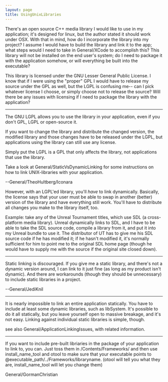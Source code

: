 ```yaml
---
layout: page
title: UsingUnixLibraries
---
```




There's an open source C++ media library I would like to use in my application; it's designed for linux, but the author stated it should work under OSX. With that in mind, how do I incorporate the library into my project? I assume I would have to build the library and link it to the app; what steps would I need to take in General/XCode to accomplish this? This library will not be installed on the end user's system; do I need to package it with the application somehow, or will everything be built into the executable?

This library is licensed under the GNU Lesser General Public License. I know that if I were using the "proper" GPL I would have to release my source under the GPL as well, but the LGPL is confusing me-- can I pick whatever license I choose, or simply choose not to release the source? Will there be any issues with licensing if I need to package the library with the application?

----

The GNU LGPL allows you to use the library in your application, even if you don't GPL, LGPL or open-source it.

If you want to change the library and distribute the changed version, the modified library and those changes have to be released under the LGPL, but applications using the library can still use any license.

Simply put the LGPL is a GPL that only affects the library, not applications that use the library.

Take a look at General/StaticVsDynamicLinking for some instructions on how to link UNIX-libraries with your application.

--General/TheoHultberg/Iconara

However, with an LGPL'ed library, you'll *have* to link dynamically. Basically, the license says that your user must be able to swap in another (better) version of the library and have everything still work. You'll have to distribute all changes you make to the library itself, too.

Example: take any of the Unreal Tournament titles, which use SDL (a cross-platform media library). Unreal dynamically links to SDL, and I have to be able to take the SDL source code, compile a library from it, and put it into my Unreal bundle to use it. The distributor of UT has to give me his SDL source code if he has modified it; if he hasn't modified it, it's normally sufficient for him to point me to the original SDL home page (though he would have to supply me with the source if the original site closed down).

----
Static linking is discouraged. If you give me a static library, and there's not a dynamic version around, I can link to it just fine (as long as my product isn't dynamic). And there are workarounds (though they should be unnecessary) to include static libraries in a project.

--General/JediKnil

----
It is nearly impossible to link an entire application statically. You have to include at least some dynamic libraries, such as libSystem. It's possible to do it all statically, but you leave yourself open to massive breakage, and it's not easy. Linking against individual static libraries is simple, though.

see also General/ApplicationLinkingIssues, with related information.

----
If you want to include pre-built libriaries in the package of your application to link to, you can. Just toss them in /Contents/Frameworks/ and then use install_name_tool and otool to make sure that your executable points to @executable_path/../Frameworks/libraryname. (otool will tell you what they are, install_name_tool will let you change them)

General/GormanChristian
